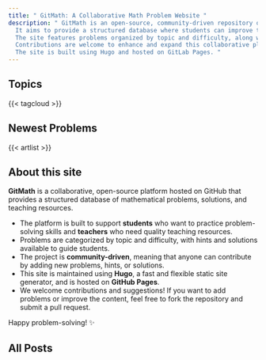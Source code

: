 ```yaml
---
title: " GitMath: A Collaborative Math Problem Website "
description: " GitMath is an open-source, community-driven repository of mathematical problems, solutions, and teaching resources.
  It aims to provide a structured database where students can improve their problem-solving skills and teachers can find quality teaching resources.
  The site features problems organized by topic and difficulty, along with hints and solutions to guide students.
  Contributions are welcome to enhance and expand this collaborative platform.
  The site is built using Hugo and hosted on GitLab Pages. "
---
```



## Topics

{{< tagcloud >}}


## Newest Problems

{{< artlist >}}


## About this site
**GitMath** is a collaborative, open-source platform hosted on GitHub that provides a structured database of mathematical problems, solutions, and teaching resources.

- The platform is built to support **students** who want to practice problem-solving skills and **teachers** who need quality teaching resources.
- Problems are categorized by topic and difficulty, with hints and solutions available to guide students.
- The project is **community-driven**, meaning that anyone can contribute by adding new problems, hints, or solutions.
- This site is maintained using **Hugo**, a fast and flexible static site generator, and is hosted on **GitHub Pages**.
- We welcome contributions and suggestions! If you want to add problems or improve the content, feel free to fork the repository and submit a pull request.

Happy problem-solving! ✨


## All Posts



